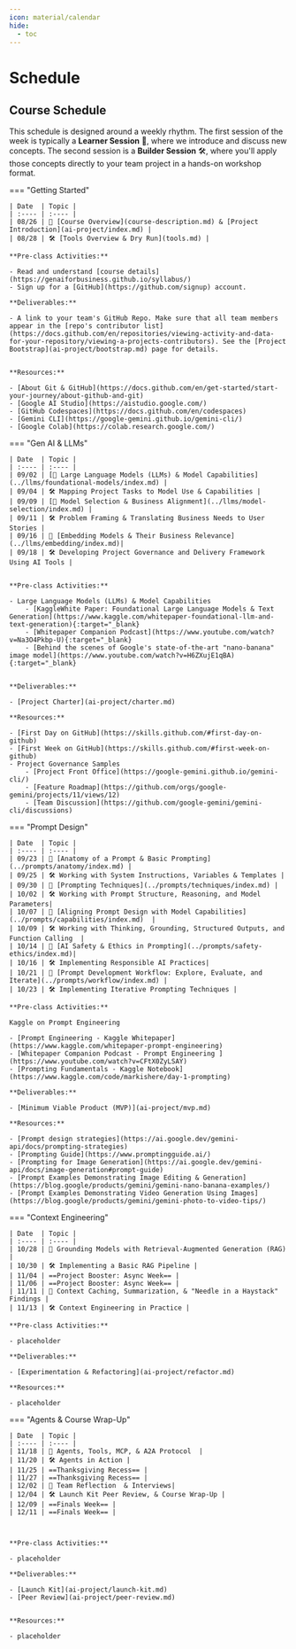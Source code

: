 ```yaml
---
icon: material/calendar
hide:
  - toc
---
```


# Schedule


## Course Schedule

This schedule is designed around a weekly rhythm. The first session of the week is typically a **Learner Session** 🧠, where we introduce and discuss new concepts. The second session is a **Builder Session** 🛠️, where you'll apply those concepts directly to your team project in a hands-on workshop format.


=== "Getting Started"

    | Date  | Topic |
    | :---- | :---- |
    | 08/26 | 🧠 [Course Overview](course-description.md) & [Project Introduction](ai-project/index.md) |
    | 08/28 | 🛠️ [Tools Overview & Dry Run](tools.md) |

    **Pre-class Activities:**

    - Read and understand [course details](https://genaiforbusiness.github.io/syllabus/)
    - Sign up for a [GitHub](https://github.com/signup) account.

    **Deliverables:**  

    - A link to your team's GitHub Repo. Make sure that all team members appear in the [repo's contributor list](https://docs.github.com/en/repositories/viewing-activity-and-data-for-your-repository/viewing-a-projects-contributors). See the [Project Bootstrap](ai-project/bootstrap.md) page for details.


    **Resources:**

    - [About Git & GitHub](https://docs.github.com/en/get-started/start-your-journey/about-github-and-git) 
    - [Google AI Studio](https://aistudio.google.com/)
    - [GitHub Codespaces](https://docs.github.com/en/codespaces)
    - [Gemini CLI](https://google-gemini.github.io/gemini-cli/)
    - [Google Colab](https://colab.research.google.com/)

=== "Gen AI & LLMs"

    | Date  | Topic |
    | :---- | :---- |
    | 09/02 | [🧠 Large Language Models (LLMs) & Model Capabilities](../llms/foundational-models/index.md) |
    | 09/04 | 🛠️ Mapping Project Tasks to Model Use & Capabilities |
    | 09/09 | [🧠 Model Selection & Business Alignment](../llms/model-selection/index.md) |
    | 09/11 | 🛠️ Problem Framing & Translating Business Needs to User Stories |
    | 09/16 | 🧠 [Embedding Models & Their Business Relevance](../llms/embedding/index.md)|
    | 09/18 | 🛠️ Developing Project Governance and Delivery Framework Using AI Tools |


    **Pre-class Activities:**

    - Large Language Models (LLMs) & Model Capabilities
        - [KaggleWhite Paper: Foundational Large Language Models & Text Generation](https://www.kaggle.com/whitepaper-foundational-llm-and-text-generation){:target="_blank}
        - [Whitepaper Companion Podcast](https://www.youtube.com/watch?v=Na3O4Pkbp-U){:target="_blank}
        - [Behind the scenes of Google's state-of-the-art "nano-banana" image model](https://www.youtube.com/watch?v=H6ZXujE1qBA){:target="_blank}

    
    **Deliverables:**  

    - [Project Charter](ai-project/charter.md)

    **Resources:**

    - [First Day on GitHub](https://skills.github.com/#first-day-on-github)
    - [First Week on GitHub](https://skills.github.com/#first-week-on-github)
    - Project Governance Samples
        - [Project Front Office](https://google-gemini.github.io/gemini-cli/)
        - [Feature Roadmap](https://github.com/orgs/google-gemini/projects/11/views/12)
        - [Team Discussion](https://github.com/google-gemini/gemini-cli/discussions)

=== "Prompt Design"

    | Date  | Topic |
    | :---- | :---- |
    | 09/23 | 🧠 [Anatomy of a Prompt & Basic Prompting](../prompts/anatomy/index.md) |
    | 09/25 | 🛠️ Working with System Instructions, Variables & Templates |
    | 09/30 | 🧠 [Prompting Techniques](../prompts/techniques/index.md) |
    | 10/02 | 🛠️ Working with Prompt Structure, Reasoning, and Model Parameters|
    | 10/07 | 🧠 [Aligning Prompt Design with Model Capabilities](../prompts/capabilities/index.md)  |
    | 10/09 | 🛠️ Working with Thinking, Grounding, Structured Outputs, and Function Calling  |
    | 10/14 | 🧠 [AI Safety & Ethics in Prompting](../prompts/safety-ethics/index.md)|
    | 10/16 | 🛠️ Implementing Responsible AI Practices|
    | 10/21 | 🧠 [Prompt Development Workflow: Explore, Evaluate, and Iterate](../prompts/workflow/index.md) |
    | 10/23 | 🛠️ Implementing Iterative Prompting Techniques |
   
    **Pre-class Activities:**

    Kaggle on Prompt Engineering

    - [Prompt Engineering - Kaggle Whitepaper](https://www.kaggle.com/whitepaper-prompt-engineering)
    - [Whitepaper Companion Podcast - Prompt Engineering ](https://www.youtube.com/watch?v=CFtX0ZyLSAY)
    - [Prompting Fundamentals - Kaggle Notebook](https://www.kaggle.com/code/markishere/day-1-prompting)
    
    **Deliverables:**  

    - [Minimum Viable Product (MVP)](ai-project/mvp.md)

    **Resources:**

    - [Prompt design strategies](https://ai.google.dev/gemini-api/docs/prompting-strategies)
    - [Prompting Guide](https://www.promptingguide.ai/)
    - [Prompting for Image Generation](https://ai.google.dev/gemini-api/docs/image-generation#prompt-guide)
    - [Prompt Examples Demonstrating Image Editing & Generation](https://blog.google/products/gemini/gemini-nano-banana-examples/)
    - [Prompt Examples Demonstrating Video Generation Using Images](https://blog.google/products/gemini/gemini-photo-to-video-tips/)

=== "Context Engineering"

    | Date  | Topic |
    | :---- | :---- |
    | 10/28 | 🧠 Grounding Models with Retrieval-Augmented Generation (RAG) |
    | 10/30 | 🛠️ Implementing a Basic RAG Pipeline |
    | 11/04 | ==Project Booster: Async Week== |
    | 11/06 | ==Project Booster: Async Week== |
    | 11/11 | 🧠 Context Caching, Summarization, & "Needle in a Haystack" Findings |
    | 11/13 | 🛠️ Context Engineering in Practice |

    **Pre-class Activities:**

    - placeholder
    
    **Deliverables:**  

    - [Experimentation & Refactoring](ai-project/refactor.md)

    **Resources:**

    - placeholder

=== "Agents & Course Wrap-Up"

    | Date  | Topic |
    | :---- | :---- |
    | 11/18 | 🧠 Agents, Tools, MCP, & A2A Protocol  |
    | 11/20 | 🛠️ Agents in Action |
    | 11/25 | ==Thanksgiving Recess== |
    | 11/27 | ==Thanksgiving Recess== |
    | 12/02 | 🧠 Team Reflection  & Interviews|
    | 12/04 | 🛠️ Launch Kit Peer Review, & Course Wrap-Up | 
    | 12/09 | ==Finals Week== |
    | 12/11 | ==Finals Week== |



    **Pre-class Activities:**

    - placeholder
    
    **Deliverables:**  

    - [Launch Kit](ai-project/launch-kit.md)
    - [Peer Review](ai-project/peer-review.md)


    **Resources:**

    - placeholder


